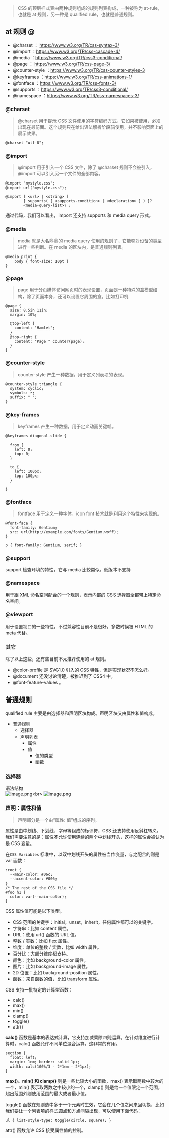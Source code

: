 >CSS 的顶层样式表由两种规则组成的规则列表构成，一种被称为 at-rule，也就是 at 规则，另一种是 qualified rule，也就是普通规则。

## at 规则 @
- @charset ： https://www.w3.org/TR/css-syntax-3/
- @import ：https://www.w3.org/TR/css-cascade-4/
- @media ：https://www.w3.org/TR/css3-conditional/
- @page ： https://www.w3.org/TR/css-page-3/
- @counter-style ：https://www.w3.org/TR/css-counter-styles-3
- @keyframes ：https://www.w3.org/TR/css-animations-1/
- @fontface ：https://www.w3.org/TR/css-fonts-3/
- @supports ：https://www.w3.org/TR/css3-conditional/
- @namespace ：https://www.w3.org/TR/css-namespaces-3/

### @charset
>@charset 用于提示 CSS 文件使用的字符编码方式，它如果被使用，必须出现在最前面。这个规则只在给出语法解析阶段前使用，并不影响页面上的展示效果。
```
@charset "utf-8";
```
### @import
>@import 用于引入一个 CSS 文件，除了 @charset 规则不会被引入，@import 可以引入另一个文件的全部内容。
```
@import "mystyle.css";
@import url("mystyle.css");
```
```
@import [ <url> | <string> ]
        [ supports( [ <supports-condition> | <declaration> ] ) ]?
        <media-query-list>? ;
```
通过代码，我们可以看出，import 还支持 supports 和 media query 形式。
### @media
>media 就是大名鼎鼎的 media query 使用的规则了，它能够对设备的类型进行一些判断。在 media 的区块内，是普通规则列表。
```
@media print {
    body { font-size: 10pt }
}
```
### @page
>page 用于分页媒体访问网页时的表现设置，页面是一种特殊的盒模型结构，除了页面本身，还可以设置它周围的盒。比如打印机
```
@page {
  size: 8.5in 11in;
  margin: 10%;

  @top-left {
    content: "Hamlet";
  }
  @top-right {
    content: "Page " counter(page);
  }
}
```
### @counter-style
>counter-style 产生一种数据，用于定义列表项的表现。
```
@counter-style triangle {
  system: cyclic;
  symbols: ‣;
  suffix: " ";
}
```
### @key-frames
>keyframes 产生一种数据，用于定义动画关键帧。
```
@keyframes diagonal-slide {

  from {
    left: 0;
    top: 0;
  }

  to {
    left: 100px;
    top: 100px;
  }

}
```
### @fontface
>fontface 用于定义一种字体，icon font 技术就是利用这个特性来实现的。
```
@font-face {
  font-family: Gentium;
  src: url(http://example.com/fonts/Gentium.woff);
}

p { font-family: Gentium, serif; }
```
### @support
support 检查环境的特性，它与 media 比较类似。低版本不支持
### @namespace
用于跟 XML 命名空间配合的一个规则，表示内部的 CSS 选择器全都带上特定命名空间。
### @viewport
用于设置视口的一些特性，不过兼容性目前不是很好，多数时候被 HTML 的 meta 代替。
### 其它
除了以上这些，还有些目前不太推荐使用的 at 规则。

- @color-profile 是 SVG1.0 引入的 CSS 特性，但是实现状况不怎么好。
- @document 还没讨论清楚，被推迟到了 CSS4 中。
- @font-feature-values 。

## 普通规则
qualified rule 主要是由选择器和声明区块构成。声明区块又由属性和值构成。
- 普通规则
    - 选择器
    - 声明列表
        - 属性
        - 值
            - 值的类型
            - 函数
### 选择器
语法结构<br>
![image.png](https://p6-juejin.byteimg.com/tos-cn-i-k3u1fbpfcp/3615a0fff44c479882a614b256dde600~tplv-k3u1fbpfcp-watermark.image?)<br>
![image.png](https://p6-juejin.byteimg.com/tos-cn-i-k3u1fbpfcp/9294e2fdd7ca4bf8b3de9ae9fd25fca6~tplv-k3u1fbpfcp-watermark.image?)

### 声明：属性和值
>声明部分是一个由“属性: 值”组成的序列。

属性是由中划线、下划线、字母等组成的标识符，CSS 还支持使用反斜杠转义。我们需要注意的是：属性不允许使用连续的两个中划线开头，这样的属性会被认为是 CSS 变量。

在`CSS Variables` 标准中，以双中划线开头的属性被当作变量，与之配合的则是 var 函数：
```
:root {
  --main-color: #06c;
  --accent-color: #006;
}
/* The rest of the CSS file */
#foo h1 {
  color: var(--main-color);
}
```
CSS 属性值可能是以下类型。
- CSS 范围的关键字：initial，unset，inherit，任何属性都可以的关键字。
- 字符串：比如 content 属性。
- URL：使用 url() 函数的 URL 值。
- 整数 / 实数：比如 flex 属性。
- 维度：单位的整数 / 实数，比如 width 属性。
- 百分比：大部分维度都支持。
- 颜色：比如 background-color 属性。
- 图片：比如 background-image 属性。
- 2D 位置：比如 background-position 属性。
- 函数：来自函数的值，比如 transform 属性。

CSS 支持一批特定的计算型函数：
- calc()
- max()
- min()
- clamp()
- toggle()
- attr()

**calc()** 函数是基本的表达式计算，它支持加减乘除四则运算。在针对维度进行计算时，calc() 函数允许不同单位混合运算，这非常的有用。
```
section {
  float: left;
  margin: 1em; border: solid 1px;
  width: calc(100%/3 - 2*1em - 2*1px);
}
```
**max()、min() 和 clamp()** 则是一些比较大小的函数，max() 表示取两数中较大的一个，min() 表示取两数之中较小的一个，clamp() 则是给一个值限定一个范围，超出范围外则使用范围的最大或者最小值。

toggle() 函数在规则选中多于一个元素时生效，它会在几个值之间来回切换，比如我们要让一个列表项的样式圆点和方点间隔出现，可以使用下面代码：
```
ul { list-style-type: toggle(circle, square); }
```

attr() 函数允许 CSS 接受属性值的控制。


